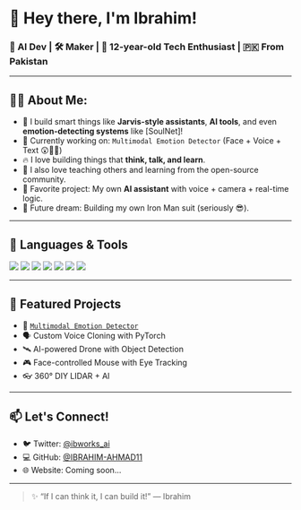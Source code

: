 # 👋 Hey there, I'm Ibrahim! 

### 🧠 AI Dev | 🛠️ Maker | 👦 12-year-old Tech Enthusiast | 🇵🇰 From Pakistan

---

## 👨‍💻 About Me:
- 🧠 I build smart things like **Jarvis-style assistants**, **AI tools**, and even **emotion-detecting systems** like [SoulNet]!
- 🤖 Currently working on: `Multimodal Emotion Detector` (Face + Voice + Text 😲🎤📝)
- 🔥 I love building things that **think, talk, and learn**.
- 💬 I also love teaching others and learning from the open-source community.
- 🧩 Favorite project: My own **AI assistant** with voice + camera + real-time logic.
- 🦾 Future dream: Building my own Iron Man suit (seriously 😎).

---

## 🚀 Languages & Tools
<p>
  <img src="https://img.shields.io/badge/Python-3670A0?style=for-the-badge&logo=python&logoColor=ffdd54" />
  <img src="https://img.shields.io/badge/TensorFlow-FF6F00?style=for-the-badge&logo=tensorflow&logoColor=white" />
  <img src="https://img.shields.io/badge/PyTorch-EE4C2C?style=for-the-badge&logo=PyTorch&logoColor=white" />
  <img src="https://img.shields.io/badge/Flask-000000?style=for-the-badge&logo=flask&logoColor=white" />
  <img src="https://img.shields.io/badge/HTML-E34F26?style=for-the-badge&logo=html5&logoColor=white" />
  <img src="https://img.shields.io/badge/C%2B%2B-00599C?style=for-the-badge&logo=c%2B%2B&logoColor=white" />
  <img src="https://img.shields.io/badge/Arduino-00979D?style=for-the-badge&logo=Arduino&logoColor=white" />
</p>

---

## 🌟 Featured Projects
- 🧠 [`Multimodal Emotion Detector`](https://github.com/IBRAHIM-AHMAD11/multimodal-emotion-detector)
- 🗣️ Custom Voice Cloning with PyTorch
- 🛰️ AI-powered Drone with Object Detection
- 🎮 Face-controlled Mouse with Eye Tracking
- 👓 360° DIY LIDAR + AI

---

## 📫 Let's Connect!
- 🐦 Twitter: [@ibworks_ai](https://twitter.com/ibworks_ai)
- 💻 GitHub: [@IBRAHIM-AHMAD11](https://github.com/IBRAHIM-AHMAD11)
- 🌐 Website: Coming soon...

---

> ✨ “If I can think it, I can build it!” — Ibrahim

